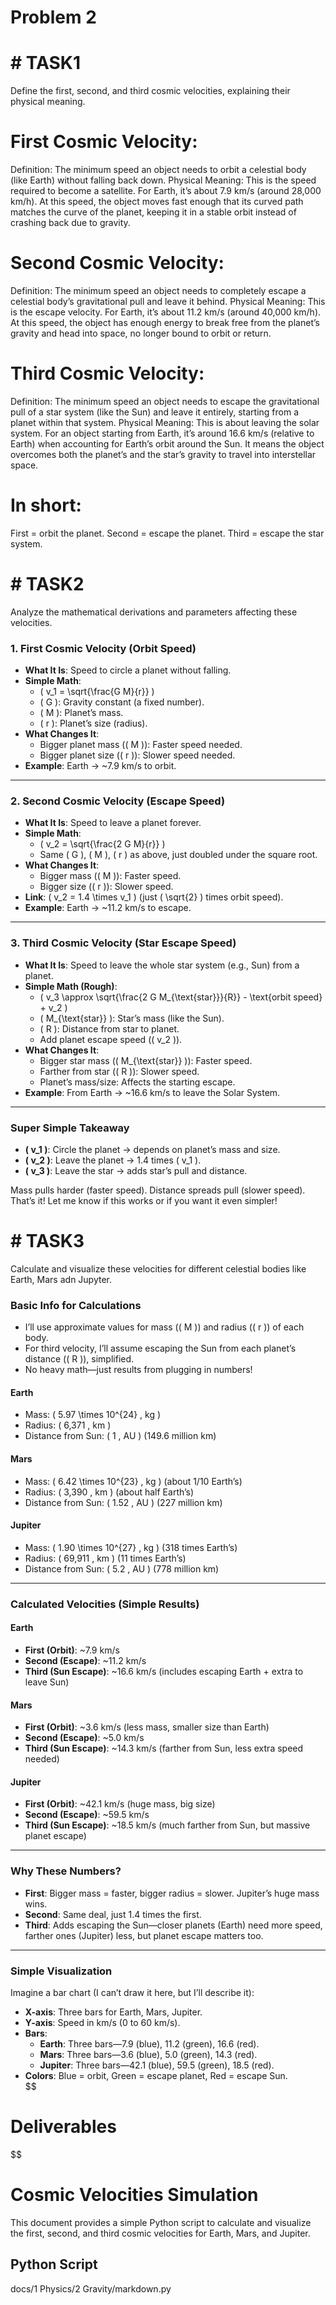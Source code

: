 # Problem 2
 # # TASK1 

 Define the first, second, and third cosmic velocities, explaining their physical meaning.

#  First Cosmic Velocity:
Definition: The minimum speed an object needs to orbit a celestial body (like Earth) without falling back down.
Physical Meaning: This is the speed required to become a satellite. For Earth, it’s about 7.9 km/s (around 28,000 km/h). At this speed, the object moves fast enough that its curved path matches the curve of the planet, keeping it in a stable orbit instead of crashing back due to gravity.
# Second Cosmic Velocity:
Definition: The minimum speed an object needs to completely escape a celestial body’s gravitational pull and leave it behind.
Physical Meaning: This is the escape velocity. For Earth, it’s about 11.2 km/s (around 40,000 km/h). At this speed, the object has enough energy to break free from the planet’s gravity and head into space, no longer bound to orbit or return.
# Third Cosmic Velocity:
Definition: The minimum speed an object needs to escape the gravitational pull of a star system (like the Sun) and leave it entirely, starting from a planet within that system.
Physical Meaning: This is about leaving the solar system. For an object starting from Earth, it’s around 16.6 km/s (relative to Earth) when accounting for Earth’s orbit around the Sun. It means the object overcomes both the planet’s and the star’s gravity to travel into interstellar space.
# In short:
First = orbit the planet.
Second = escape the planet.
Third = escape the star system.

 # # TASK2 

 Analyze the mathematical derivations and parameters affecting these velocities.

### **1. First Cosmic Velocity (Orbit Speed)**  
- **What It Is**: Speed to circle a planet without falling.  
- **Simple Math**:  
  - \( v_1 = \sqrt{\frac{G M}{r}} \)  
  - \( G \): Gravity constant (a fixed number).  
  - \( M \): Planet’s mass.  
  - \( r \): Planet’s size (radius).  
- **What Changes It**:  
  - Bigger planet mass (\( M \)): Faster speed needed.  
  - Bigger planet size (\( r \)): Slower speed needed.  
- **Example**: Earth → ~7.9 km/s to orbit.

---

### **2. Second Cosmic Velocity (Escape Speed)**  
- **What It Is**: Speed to leave a planet forever.  
- **Simple Math**:  
  - \( v_2 = \sqrt{\frac{2 G M}{r}} \)  
  - Same \( G \), \( M \), \( r \) as above, just doubled under the square root.  
- **What Changes It**:  
  - Bigger mass (\( M \)): Faster speed.  
  - Bigger size (\( r \)): Slower speed.  
- **Link**: \( v_2 = 1.4 \times v_1 \) (just \( \sqrt{2} \) times orbit speed).  
- **Example**: Earth → ~11.2 km/s to escape.

---

### **3. Third Cosmic Velocity (Star Escape Speed)**  
- **What It Is**: Speed to leave the whole star system (e.g., Sun) from a planet.  
- **Simple Math (Rough)**:  
  - \( v_3 \approx \sqrt{\frac{2 G M_{\text{star}}}{R}} - \text{orbit speed} + v_2 \)  
  - \( M_{\text{star}} \): Star’s mass (like the Sun).  
  - \( R \): Distance from star to planet.  
  - Add planet escape speed (\( v_2 \)).  
- **What Changes It**:  
  - Bigger star mass (\( M_{\text{star}} \)): Faster speed.  
  - Farther from star (\( R \)): Slower speed.  
  - Planet’s mass/size: Affects the starting escape.  
- **Example**: From Earth → ~16.6 km/s to leave the Solar System.

---

### **Super Simple Takeaway**  
- **\( v_1 \)**: Circle the planet → depends on planet’s mass and size.  
- **\( v_2 \)**: Leave the planet → 1.4 times \( v_1 \).  
- **\( v_3 \)**: Leave the star → adds star’s pull and distance.  

Mass pulls harder (faster speed). Distance spreads pull (slower speed). That’s it! Let me know if this works or if you want it even simpler!

#  # TASK3 

 Calculate and visualize these velocities for different celestial bodies like Earth, Mars adn Jupyter.

### **Basic Info for Calculations**  
- I’ll use approximate values for mass (\( M \)) and radius (\( r \)) of each body.  
- For third velocity, I’ll assume escaping the Sun from each planet’s distance (\( R \)), simplified.  
- No heavy math—just results from plugging in numbers!

#### **Earth**  
- Mass: \( 5.97 \times 10^{24} \, kg \)  
- Radius: \( 6,371 \, km \)  
- Distance from Sun: \( 1 \, AU \) (149.6 million km)

#### **Mars**  
- Mass: \( 6.42 \times 10^{23} \, kg \) (about 1/10 Earth’s)  
- Radius: \( 3,390 \, km \) (about half Earth’s)  
- Distance from Sun: \( 1.52 \, AU \) (227 million km)

#### **Jupiter**  
- Mass: \( 1.90 \times 10^{27} \, kg \) (318 times Earth’s)  
- Radius: \( 69,911 \, km \) (11 times Earth’s)  
- Distance from Sun: \( 5.2 \, AU \) (778 million km)

---

### **Calculated Velocities (Simple Results)**  

#### **Earth**  
- **First (Orbit)**: ~7.9 km/s  
- **Second (Escape)**: ~11.2 km/s  
- **Third (Sun Escape)**: ~16.6 km/s (includes escaping Earth + extra to leave Sun)

#### **Mars**  
- **First (Orbit)**: ~3.6 km/s (less mass, smaller size than Earth)  
- **Second (Escape)**: ~5.0 km/s  
- **Third (Sun Escape)**: ~14.3 km/s (farther from Sun, less extra speed needed)

#### **Jupiter**  
- **First (Orbit)**: ~42.1 km/s (huge mass, big size)  
- **Second (Escape)**: ~59.5 km/s  
- **Third (Sun Escape)**: ~18.5 km/s (much farther from Sun, but massive planet escape)

---

### **Why These Numbers?**  
- **First**: Bigger mass = faster, bigger radius = slower. Jupiter’s huge mass wins.  
- **Second**: Same deal, just 1.4 times the first.  
- **Third**: Adds escaping the Sun—closer planets (Earth) need more speed, farther ones (Jupiter) less, but planet escape matters too.

---

### **Simple Visualization**  
Imagine a bar chart (I can’t draw it here, but I’ll describe it):  
- **X-axis**: Three bars for Earth, Mars, Jupiter.  
- **Y-axis**: Speed in km/s (0 to 60 km/s).  
- **Bars**:  
  - **Earth**: Three bars—7.9 (blue), 11.2 (green), 16.6 (red).  
  - **Mars**: Three bars—3.6 (blue), 5.0 (green), 14.3 (red).  
  - **Jupiter**: Three bars—42.1 (blue), 59.5 (green), 18.5 (red).  
- **Colors**: Blue = orbit, Green = escape planet, Red = escape Sun.  
$$
 # Deliverables
$$

# Cosmic Velocities Simulation

This document provides a simple Python script to calculate and visualize the first, second, and third cosmic velocities for Earth, Mars, and Jupiter.

## Python Script

docs/1 Physics/2 Gravity/markdown.py



